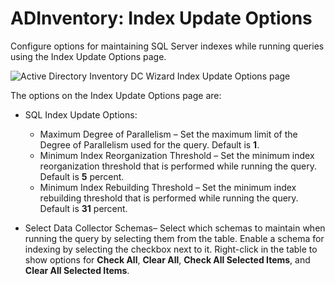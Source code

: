 # ADInventory: Index Update Options

Configure options for maintaining SQL Server indexes while running queries using the Index Update
Options page.

![Active Directory Inventory DC Wizard Index Update Options page](/img/product_docs/accessanalyzer/11.6/accessanalyzer/admin/datacollector/adinventory/indexupdateoptions.webp)

The options on the Index Update Options page are:

- SQL Index Update Options:

    - Maximum Degree of Parallelism – Set the maximum limit of the Degree of Parallelism used for
      the query. Default is **1**.
    - Minimum Index Reorganization Threshold – Set the minimum index reorganization threshold that
      is performed while running the query. Default is **5** percent.
    - Minimum Index Rebuilding Threshold – Set the minimum index rebuilding threshold that is
      performed while running the query. Default is **31** percent.

- Select Data Collector Schemas– Select which schemas to maintain when running the query by
  selecting them from the table. Enable a schema for indexing by selecting the checkbox next to it.
  Right-click in the table to show options for **Check All**, **Clear All**, **Check All Selected
  Items**, and **Clear All Selected Items**.
